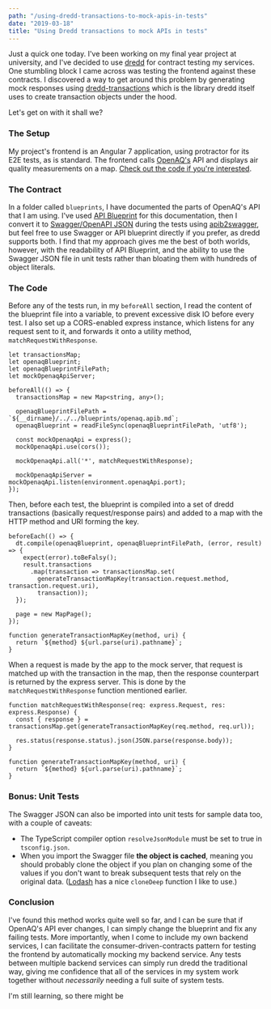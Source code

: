 ```yaml
---
path: "/using-dredd-transactions-to-mock-apis-in-tests"
date: "2019-03-18"
title: "Using Dredd transactions to mock APIs in tests"
---
```

Just a quick one today. I've been working on my final year project at university, and I've decided to use [dredd](https://dredd.org/en/latest/) for contract testing my services. One stumbling block I came across was testing the frontend against these contracts. I discovered a way to get around this problem by generating mock responses using [dredd-transactions](https://github.com/apiaryio/dredd-transactions) which is the library dredd itself uses to create transaction objects under the hood.

Let's get on with it shall we?

### The Setup
My project's frontend is an Angular 7 application, using protractor for its E2E tests, as is standard. The frontend calls [OpenAQ's](https://openaq.org) API and displays air quality measurements on a map. [Check out the code if you're interested](https://github.com/Ricool06/breathe).

### The Contract
In a folder called `blueprints`, I have documented the parts of OpenAQ's API that I am using. I've used [API Blueprint](https://apiblueprint.org/) for this documentation, then I convert it to [Swagger/OpenAPI JSON](https://swagger.io/) during the tests using [apib2swagger](https://github.com/kminami/apib2swagger), but feel free to use Swagger or API blueprint directly if you prefer, as dredd supports both. I find that my approach gives me the best of both worlds, however, with the readability of API Blueprint, and the ability to use the Swagger JSON file in unit tests rather than bloating them with hundreds of object literals.

### The Code
Before any of the tests run, in my `beforeAll` section, I read the content of the blueprint file into a variable, to prevent excessive disk IO before every test. I also set up a CORS-enabled express instance, which listens for any request sent to it, and forwards it onto a utility method, `matchRequestWithResponse`.

```
let transactionsMap;
let openaqBlueprint;
let openaqBlueprintFilePath;
let mockOpenaqApiServer;

beforeAll(() => {
  transactionsMap = new Map<string, any>();

  openaqBlueprintFilePath = `${__dirname}/../../blueprints/openaq.apib.md`;
  openaqBlueprint = readFileSync(openaqBlueprintFilePath, 'utf8');

  const mockOpenaqApi = express();
  mockOpenaqApi.use(cors());

  mockOpenaqApi.all('*', matchRequestWithResponse);

  mockOpenaqApiServer = mockOpenaqApi.listen(environment.openaqApi.port);
});
```

Then, before each test, the blueprint is compiled into a set of dredd transactions (basically request/response pairs) and added to a map with the HTTP method and URI forming the key.

```
beforeEach(() => {
  dt.compile(openaqBlueprint, openaqBlueprintFilePath, (error, result) => {
    expect(error).toBeFalsy();
    result.transactions
      .map(transaction => transactionsMap.set(
        generateTransactionMapKey(transaction.request.method, transaction.request.uri),
        transaction));
  });

  page = new MapPage();
});

function generateTransactionMapKey(method, uri) {
  return `${method} ${url.parse(uri).pathname}`;
}
```

When a request is made by the app to the mock server, that request is matched up with the transaction in the map, then the response counterpart is returned by the express server. This is done by the `matchRequestWithResponse` function mentioned earlier.

```
function matchRequestWithResponse(req: express.Request, res: express.Response) {
  const { response } = transactionsMap.get(generateTransactionMapKey(req.method, req.url));

  res.status(response.status).json(JSON.parse(response.body));
}

function generateTransactionMapKey(method, uri) {
  return `${method} ${url.parse(uri).pathname}`;
}
```

### Bonus: Unit Tests
The Swagger JSON can also be imported into unit tests for sample data too, with a couple of caveats:
* The TypeScript compiler option `resolveJsonModule` must be set to true in `tsconfig.json`. 
* When you import the Swagger file __the object is cached__, meaning you should probably clone the object if you plan on changing some of the values if you don't want to break subsequent tests that rely on the original data. ([Lodash](https://lodash.com/) has a nice `cloneDeep` function I like to use.)

### Conclusion
I've found this method works quite well so far, and I can be sure that if OpenAQ's API ever changes, I can simply change the blueprint and fix any failing tests. More importantly, when I come to include my own backend services, I can facilitate the consumer-driven-contracts pattern for testing the frontend by automatically mocking my backend service. Any tests between multiple backend services can simply run dredd the traditional way, giving me confidence that all of the services in my system work together without _necessarily_ needing a full suite of system tests.

I'm still learning, so there might be 
